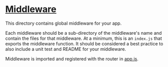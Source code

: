 # [Middleware](https://github.com/Profiscience/ko-component-router/blob/next/docs/middleware.md)

This directory contains global middleware for your app.

Each middleware should be a sub-directory of the middleware's name and contain the files
for that middleware. At a minimum, this is an `index.js` that exports the middleware
function. It should be considered a best practice to also include a unit test and README
for your middleware.

Middleware is imported and registered with the router in [app.js](../../app.js).
